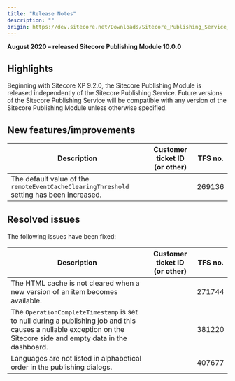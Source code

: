 ```yaml
---
title: "Release Notes"
description: ""
origin: https://dev.sitecore.net/Downloads/Sitecore_Publishing_Service_Module/10x/Sitecore_Publishing_Service_Module_1000/Release_Notes
---
```


**August 2020 – released Sitecore Publishing Module 10.0.0**

## Highlights

Beginning with Sitecore XP 9.2.0, the Sitecore Publishing Module is released independently of the Sitecore Publishing Service. Future versions of the Sitecore Publishing Service will be compatible with any version of the Sitecore Publishing Module unless otherwise specified.

## New features/improvements

 | Description | Customer ticket ID (or other) | TFS no. |
 | --- | --- | --- |
 | The default value of the `remoteEventCacheClearingThreshold` setting has been increased.​​​​​​​ |  | 269136 |

## Resolved issues

The following issues have been fixed:

 | Description | Customer ticket ID (or other) | TFS no. |
 | --- | --- | --- |
 | ​​​​​​​The HTML cache is not cleared when a new version of an item becomes available​. |  | 271744 |
 | ​​The `OperationCompleteTimestamp` is set to null during a publishing job and this causes a nullable exception on the Sitecore side and empty data in the dashboard​. |  | 381220 |
 | ​Languages are not listed in alphabetical order in the publishing dialogs.​​​​​​​ |  | 407677 |